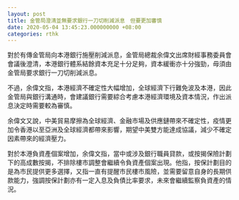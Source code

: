 ```yaml
---
layout: post
title: 金管局澄清並無要求銀行一刀切削減派息　但要更加審慎
date: 2020-05-04 13:45:23.000000000 +08:00
categories: rthk
---
```


對於有傳金管局向本港銀行施壓削減派息，金管局總裁余偉文出席財經事務委員會會議後澄清，本港銀行體系結餘資本充足十分足夠，資本緩衝亦十分強勁，毋須由金管局要求銀行一刀切削減派息。

不過，余偉文指，本港經濟不確定性大幅增加，全球經濟下行難免波及本港，因此金管局與銀行溝通時，會建議銀行需要綜合考慮本港經濟環境及資本情況，作出派息決定時需要較為審慎。

余偉文又說，中美貿易摩擦為全球經濟、金融市場及供應鏈帶來不確定性，疫情更加令香港以至亞洲及全球經濟都帶來影響，期望中美雙方能達成協議，減少不確定因素帶來的經濟壓力。

對於本港負資產個案增加，余偉文指，當中或涉及銀行職員貸款，或按揭保險計劃下的高成數按揭，不排除樓市調整會繼續令負資產個案出現。他指，按保計劃目的是為市民提供更多選擇，又指一直有提醒市民樓市風險，並需要留意自身的長期供款能力，強調按保計劃亦有一定入息及負債比率要求，未來會繼續監察負資產的情況。

